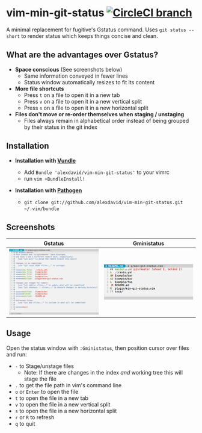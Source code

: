 vim-min-git-status [![CircleCI branch](https://img.shields.io/circleci/project/alexdavid/vim-min-git-status/master.svg)](https://circleci.com/gh/alexdavid/vim-min-git-status/tree/master)
==================

A minimal replacement for fugitive's Gstatus command. Uses `git status --short` to render status which keeps things concise and clean.


## What are the advantages over Gstatus?
* **Space conscious** (See screenshots below)
  - Same information conveyed in fewer lines
  - Status window automatically resizes to fit its content
* **More file shortcuts**
  - Press `t` on a file to open it in a new tab
  - Press `v` on a file to open it in a new vertical split
  - Press `s` on a file to open it in a new horizontal split
* **Files don't move or re-order themselves when staging / unstaging**
  - Files always remain in alphabetical order instead of being grouped by their status in the git index

## Installation
* **Installation with [Vundle](https://github.com/gmarik/Vundle.vim)**
  - Add `Bundle 'alexdavid/vim-min-git-status'` to your vimrc
  - run `vim +BundleInstall!`

* **Installation with [Pathogen](https://github.com/tpope/vim-pathogen)**
  - `git clone git://github.com/alexdavid/vim-min-git-status.git ~/.vim/bundle`

## Screenshots
| **Gstatus**                 |**Gministatus**                       |
|-----------------------------|--------------------------------------|
| ![Gstatus](doc/Gstatus.png) | ![Gminisatatus](doc/Gministatus.png) |

## Usage
Open the status window with `:Gministatus`, then position cursor over files and run:
* `-` to Stage/unstage files
  - Note: If there are changes in the index *and* working tree this will stage the file
* `.` to get the file path in vim's command line
* `o` or `Enter` to open the file
* `t` to open the file in a new tab
* `v` to open the file in a new vertical split
* `s` to open the file in a new horizontal split
* `r` or `R` to refresh
* `q` to quit
